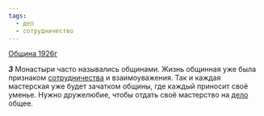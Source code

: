 ```yaml
---
tags:
  - дел
  - сотрудничество
---
```


[Община 1926г](/agni/1926)

___3___
Монастыри часто назывались общинами. Жизнь общинная уже была признаком [сотрудничества](/tag/#сотрудничество) и взаимоуважения. Так и каждая мастерская уже будет зачатком общины, где каждый приносит своё уменье. Нужно дружелюбие, чтобы отдать своё мастерство на [дело](/tag/#дел) общее.   

